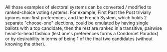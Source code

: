 All those examples of electoral systems can be converted / modified to ranked-choice voting systems. For example, First Past the Post trivially ignores non-first preferences, and the French System, which holds 2 separate "choose-one" elections, could be emulated by having single ballots with a top candidate, then the rest are ranked in a transitive, pairwise head-to-head fashion (lest one's preferences forms a Condorcet Paradox) or by desirability in terms of being 1 of the final two candidates (without knowing the other).